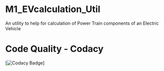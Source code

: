 # M1_EVcalculation_Util
An utility to help for calculation of Power Train components of an Electric Vehicle

# Code Quality - Codacy
[![Codacy Badge](https://api.codiga.io/project/31065/status/svg)]

